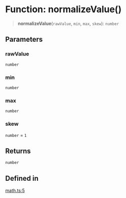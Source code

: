 # Function: normalizeValue()

> **normalizeValue**(`rawValue`, `min`, `max`, `skew`): `number`

## Parameters

### rawValue

`number`

### min

`number`

### max

`number`

### skew

`number` = `1`

## Returns

`number`

## Defined in

[math.ts:5](https://github.com/m1m0zzz/tremolo-ui/blob/fdce4edd99400093675f850873baf6353f59c74b/packages/functions/src/math.ts#L5)
